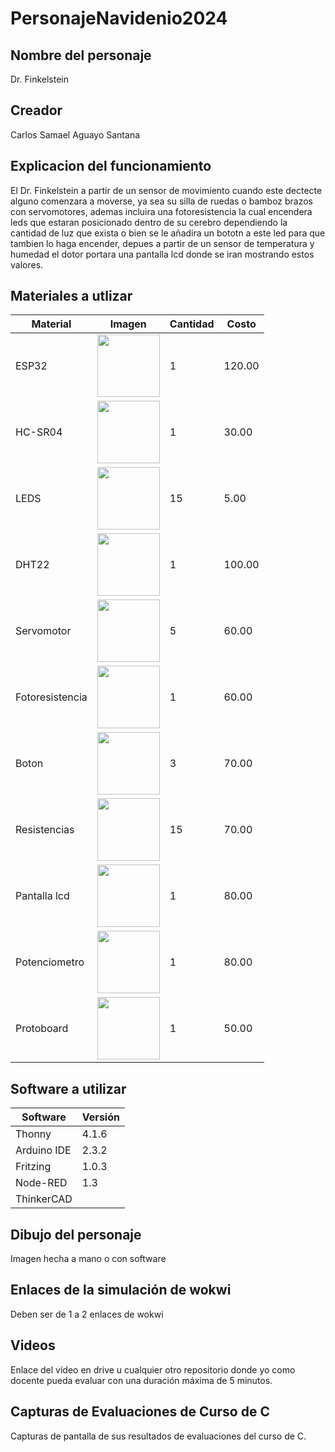 # PersonajeNavidenio2024

## Nombre del personaje
Dr. Finkelstein

## Creador
Carlos Samael Aguayo Santana

## Explicacion del funcionamiento
El Dr. Finkelstein a partir de un sensor de movimiento cuando este dectecte alguno comenzara a moverse,
ya sea su silla de ruedas o bamboz brazos con servomotores, ademas incluira una fotoresistencia la cual encendera leds 
que estaran posicionado dentro de su cerebro dependiendo la cantidad de luz que exista o bien se le añadira un bototn a este led para
que tambien lo haga encender, depues a partir de un sensor de 
temperatura y humedad el dotor portara una pantalla lcd donde se iran mostrando estos valores.

## Materiales a utlizar
|Material|Imagen|Cantidad|Costo|
|--|--|--|--|
|ESP32|<img src="https://github.com/user-attachments/assets/0d280367-493e-4f7c-a587-36e1f822116b" width="100"/>|1|120.00|
|HC-SR04|<img width="100" src="https://github.com/user-attachments/assets/e8f3a364-83e3-4194-9eb1-15547012fb1b" />|1|30.00|
|LEDS|<img width="100" src="https://github.com/user-attachments/assets/c5fa55b7-04e5-4077-943e-2f1f93010c19"/>|15|5.00|
|DHT22|<img width="100" src="https://http2.mlstatic.com/D_NQ_NP_2X_683016-MLM32008041177_082019-F.webp"/>|1|100.00|
|Servomotor|<img width="100" src="https://http2.mlstatic.com/D_NQ_NP_2X_728190-MLM49307604543_032022-F.webp"/>|5|60.00|
|Fotoresistencia|<img width="100" src="https://http2.mlstatic.com/D_NQ_NP_2X_743261-MLM52473023120_112022-F.webp"/>|1|60.00|
|Boton|<img width="100" src="https://http2.mlstatic.com/D_NQ_NP_2X_707187-MLM46264409458_062021-F.webp"/>|3|70.00|
|Resistencias|<img width="100" src="https://http2.mlstatic.com/D_NQ_NP_2X_851407-MLM75526946846_042024-F.webp"/>|15|70.00|
|Pantalla lcd|<img width="100" src="https://http2.mlstatic.com/D_NQ_NP_2X_612633-MLU79321411721_092024-F.webp"/>|1|80.00|
|Potenciometro|<img width="100" src="https://github.com/user-attachments/assets/9435eb0b-2d6f-4630-b495-4b5a0b620349"/>|1|80.00|
|Protoboard|<img width="100" src="https://http2.mlstatic.com/D_NQ_NP_2X_971378-MLA79221064104_092024-F.webp"/>|1|50.00|





## Software a utilizar
|Software|Versión|
|--|--|
|Thonny|4.1.6|
|Arduino IDE|2.3.2|
|Fritzing|1.0.3|
|Node-RED|1.3|
|ThinkerCAD||

## Dibujo del personaje
Imagen hecha a mano o con software

## Enlaces de la simulación de wokwi
Deben ser de 1 a 2 enlaces de wokwi

## Videos
Enlace del vídeo en drive u cualquier otro repositorio donde yo como docente pueda evaluar con una duración máxima de 5 minutos.

## Capturas de Evaluaciones de Curso de C
Capturas de pantalla de sus resultados de evaluaciones del curso de C.
